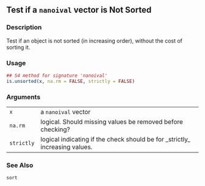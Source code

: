 
<div role="main">

## Test if a `nanoival` vector is Not Sorted

### Description

Test if an object is not sorted (in increasing order), without the cost
of sorting it.

### Usage

``` R
## S4 method for signature 'nanoival'
is.unsorted(x, na.rm = FALSE, strictly = FALSE)
```

### Arguments

|            |                                                                               |
|------------|-------------------------------------------------------------------------------|
| `x`        | a `nanoival` vector                                                           |
| `na.rm`    | logical. Should missing values be removed before checking?                    |
| `strictly` | logical indicating if the check should be for \_strictly\_ increasing values. |

### See Also

`sort`


